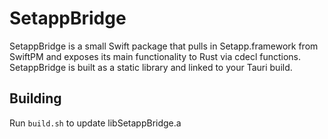 # SetappBridge

SetappBridge is a small Swift package that pulls in Setapp.framework from SwiftPM and exposes its main functionality to Rust via cdecl functions. SetappBridge is built as a static library and linked to your Tauri build.

## Building

Run `build.sh` to update libSetappBridge.a
